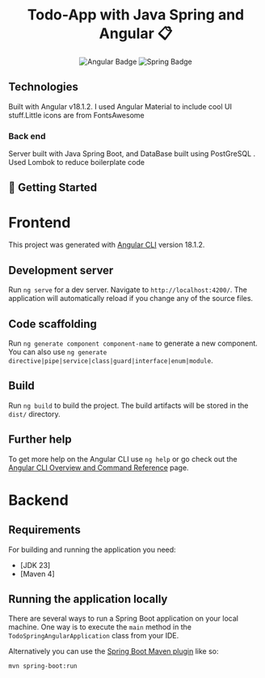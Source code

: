 
<h1 align="center">Todo-App with Java Spring and Angular 📋</h1>

<p align="center">
  <img src="https://img.shields.io/badge/Angular-DD0031?style=for-the-badge&logo=angular&logoColor=white" alt="Angular Badge" />
  <img src="https://img.shields.io/badge/spring-%236DB33F.svg?style=for-the-badge&logo=spring&logoColor=white" alt="Spring Badge">


</p>

<h2>Technologies</h2>

<p>Built with Angular v18.1.2. I used Angular Material to include cool UI stuff.Little icons are from FontsAwesome</p>

<h3>Back end</h3>
<p>Server built with Java Spring Boot, and DataBase built using PostGreSQL . Used Lombok to reduce boilerplate code  </p>

<h2>🚀 Getting Started</h2>


# Frontend

This project was generated with [Angular CLI](https://github.com/angular/angular-cli) version 18.1.2.

## Development server

Run `ng serve` for a dev server. Navigate to `http://localhost:4200/`. The application will automatically reload if you change any of the source files.

## Code scaffolding

Run `ng generate component component-name` to generate a new component. You can also use `ng generate directive|pipe|service|class|guard|interface|enum|module`.

## Build

Run `ng build` to build the project. The build artifacts will be stored in the `dist/` directory.


## Further help

To get more help on the Angular CLI use `ng help` or go check out the [Angular CLI Overview and Command Reference](https://angular.dev/tools/cli) page.

# Backend

## Requirements

For building and running the application you need:

- [JDK 23]
- [Maven 4]

## Running the application locally

There are several ways to run a Spring Boot application on your local machine. One way is to execute the `main` method in the `TodoSpringAngularApplication` class from your IDE.

Alternatively you can use the [Spring Boot Maven plugin](https://docs.spring.io/spring-boot/docs/current/reference/html/build-tool-plugins-maven-plugin.html) like so:

```shell
mvn spring-boot:run
```
